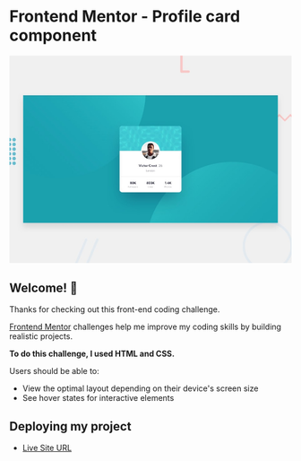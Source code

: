 # Frontend Mentor - Profile card component

![Design preview for the Profile card component coding challenge](./design/desktop-preview.jpg)

## Welcome! 👋

Thanks for checking out this front-end coding challenge.

[Frontend Mentor](https://www.frontendmentor.io) challenges help me improve my coding skills by building realistic projects.

**To do this challenge, I used HTML and CSS.**


 Users should be able to:

- View the optimal layout depending on their device's screen size
- See hover states for interactive elements


## Deploying my project

- [Live Site URL](https://profile-card-component-two-puce.vercel.app/)

